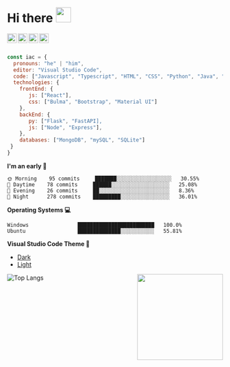 # Hi there <img src="https://media.giphy.com/media/WUlplcMpOCEmTGBtBW/giphy.gif" width="35">
<a href="https://linkedin.com/in/isaacanteparac" >
  <img align="left" alt="Ashwani's Linkdein" width="22px" style="background-color:#fff;" src="https://www.svgrepo.com/show/157006/linkedin.svg" />
</a>
<a href="https://twitter.com/isaacanteparac">
  <img align="left" alt="Ashwani's Twitter" width="22px" src="https://www.svgrepo.com/show/382739/twitter.svg" />
</a>
<a href="https://github.com/isaacanteparac">
  <img align="left" alt="Ashwani's Github" width="22px" src="https://www.svgrepo.com/show/217753/github.svg" />
</a>
<a href="https://instagram.com/isaacanteparac">
  <img align="left" alt="Ashwani's Instagram" width="22px" src="https://www.svgrepo.com/show/13639/instagram.svg" />
</a>
<br/>
<br/>

```javascript
const iac = {
  pronouns: "he" | "him",
  editor: "Visual Studio Code",
  code: ["Javascript", "Typescript", "HTML", "CSS", "Python", "Java", "SASS"],
  technologies: {
    frontEnd: {
       js: ["React"],
       css: ["Bulma", "Bootstrap", "Material UI"]
    },
    backEnd: {
       py: ["Flask", "FastAPI],
       js: ["Node", "Express"],
    },
    databases: ["MongoDB", "mySQL", "SQLite"]
 }
}
```

**I'm an early 🐤** 
```text
🌞 Morning    95 commits     ███████░░░░░░░░░░░░░░░░░░   30.55% 
🌆 Daytime    78 commits     ██████░░░░░░░░░░░░░░░░░░░   25.08% 
🌃 Evening    26 commits     ██░░░░░░░░░░░░░░░░░░░░░░░   8.36% 
🌙 Night      278 commits    █████████░░░░░░░░░░░░░░░░   36.01% 

```

**Operating Systems 💻**
```text
Windows                █████████████████████████   100.0%
Ubuntu                 ██████████████░░░░░░░░░░░   55.81% 
```
**Visual Studio Code Theme 🎨**
- [Dark](https://marketplace.visualstudio.com/items?itemName=thisisisaacac.theme-dark-bat)
- [Light](https://marketplace.visualstudio.com/items?itemName=thisisisaacac.theme-light-idac)

![Top Langs](https://github-readme-stats.vercel.app/api/top-langs/?username=isaacanteparac&layout=compact)
<img align="right" src="https://media.giphy.com/media/WUlplcMpOCEmTGBtBW/giphy.gif" width="200">

